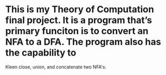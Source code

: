 # This is my Theory of Computation final project. It is a program that’s primary funciton is to convert an NFA to a DFA. The program also has the capability to 
Kleen close, union, and concatenate two NFA's.
